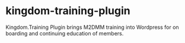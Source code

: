# kingdom-training-plugin
Kingdom.Training Plugin brings M2DMM training into Wordpress for on boarding and continuing education of members.
